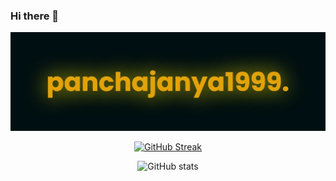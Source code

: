### Hi there 👋
![Alt text](image.png)
<!--
**Panchajanya1999/Panchajanya1999** is a ✨ _special_ ✨ repository because its `README.md` (this file) appears on your GitHub profile.

Here are some ideas to get you started:

- 🔭 I’m currently working on ...
- 🌱 I’m currently learning ...
- 👯 I’m looking to collaborate on ...
- 🤔 I’m looking for help with ...
- 💬 Ask me about ...
- 📫 How to reach me: ...
- 😄 Pronouns: ...
- ⚡ Fun fact: ...
-->

<div align="center">
  
[![GitHub Streak](https://streak-stats.demolab.com?user=panchajanya1999&theme=highcontrast&date_format=M%20j%5B%2C%20Y%5D)](https://git.io/streak-stats)

![GitHub stats](https://github-readme-stats.vercel.app/api?username=panchajanya1999&show_icons=true&theme=highcontrast&show=prs_merged,prs_merged_percentage&include_all_commits=true&show_icons=false&hide_rank=true&hide_title=true)

</div>
